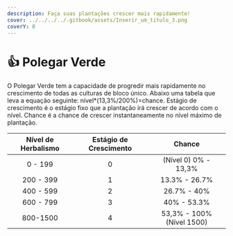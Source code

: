 ```yaml
---
description: Faça suas plantações crescer mais rapidamente!
cover: ../../../../.gitbook/assets/Inserir_um_titulo_3.png
coverY: 0
---
```


# 👍 Polegar Verde

O Polegar Verde tem a capacidade de progredir mais rapidamente no crescimento de todas as culturas de bloco único. Abaixo uma tabela que leva a equação seguinte: nível\*(13,3%/200%)=chance. Estágio de crescimento é o estágio fixo que a plantação irá crescer de acordo com o nível. Chance é a chance de crescer instantaneamente no nível máximo de plantação.

| Nível de Herbalismo | Estágio de Crescimento |           Chance          |
| :-----------------: | :--------------------: | :-----------------------: |
|       0 - 199       |            0           |    (Nível 0) 0% - 13,3%   |
|      200 - 399      |            1           |       13.3% - 26.7%       |
|      400 - 599      |            2           |        26.7% - 40%        |
|      600 - 799      |            3           |        40% - 53.3%        |
|       800-1500      |            4           | 53,3% - 100% (Nível 1500) |
